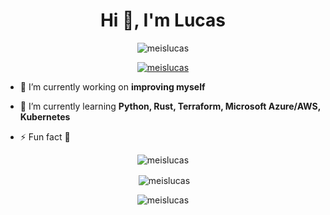 <h1 align="center">Hi 👋, I'm Lucas</h1>

<p align="center"> <img src="https://komarev.com/ghpvc/?username=meislucas&label=Profile%20views&color=0e75b6&style=flat" alt="meislucas" /> </p>

<p align="center"> <a href="https://github.com/ryo-ma/github-profile-trophy"><img src="https://github-profile-trophy.vercel.app/?username=meislucas" alt="meislucas" /></a> </p>

- 🔭 I’m currently working on **improving myself**

- 🌱 I’m currently learning **Python, Rust, Terraform, Microsoft Azure/AWS, Kubernetes**

- ⚡ Fun fact **🍔**


<p align="center">
</p>


<p align="center"><img align="center" src="https://github-readme-stats.vercel.app/api/top-langs?username=meislucas&show_icons=true&locale=en&layout=compact" alt="meislucas" /></p>

<p align="center">&nbsp;<img align="center" src="https://github-readme-stats.vercel.app/api?username=meislucas&show_icons=true&locale=en" alt="meislucas" /></p>

<p align="center"><img align="center" src="https://github-readme-streak-stats.herokuapp.com/?user=meislucas&" alt="meislucas" /></p>
